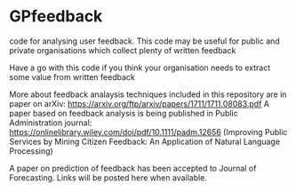 # GPfeedback
code for analysing user feedback. This code may be useful for public and private organisations which collect plenty of written feedback

Have a go with this code if you think your organisation needs to extract some value from written feedback



More about feedback analaysis techniques included in this repository are in paper on arXiv: https://arxiv.org/ftp/arxiv/papers/1711/1711.08083.pdf
A paper based on feedback analysis is being published in Public Administration journal: https://onlinelibrary.wiley.com/doi/pdf/10.1111/padm.12656 (Improving Public Services by Mining Citizen Feedback: An Application of Natural Language Processing)

A paper on prediction of feedback has been accepted to Journal of Forecasting. Links will be posted here when available.
